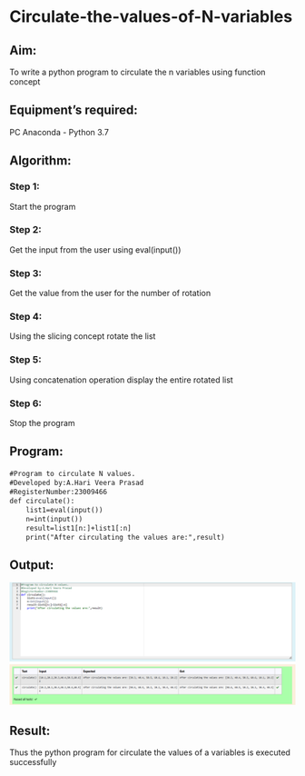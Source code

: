 # Circulate-the-values-of-N-variables
## Aim:
To write a python program to circulate the n variables using function concept
## Equipment’s required:
PC
Anaconda - Python 3.7
## Algorithm: 
### Step 1: 
Start the program
### Step 2:
Get the input from the user using eval(input())
### Step 3: 
Get the value from the user for the number of rotation
### Step 4: 
Using the slicing concept rotate the list

### Step 5:
Using concatenation operation display the entire rotated list 
### Step 6:
Stop the program 
## Program:
```
#Program to circulate N values.
#Developed by:A.Hari Veera Prasad 
#RegisterNumber:23009466
def circulate():
    list1=eval(input())
    n=int(input())
    result=list1[n:]+list1[:n]
    print("After circulating the values are:",result)
```
## Output:
![Alt text](swapvariables.png)
## Result:
Thus the python program for circulate the values of a variables is executed successfully